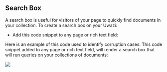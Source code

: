 ## Search Box

A search box is useful for visitors of your page to quickly find documents in your collection. To create a search box on your Uwazi:

* Add this code snippet to any page or rich text field: 
<SearchBox placeholder="Search corruption cases..." />


Here is an example of this code used to identify corruption cases: 
This code snippet added to any page or rich text field, will render a search box that will run queries on your collections of documents:

<SearchBox placeholder="Search corruption cases..." />

![](https://github.com/huridocs/uwazi/blob/ec4707cac48a2a2fcd32791c226b460f86ea7ad3/searchbox.png)
